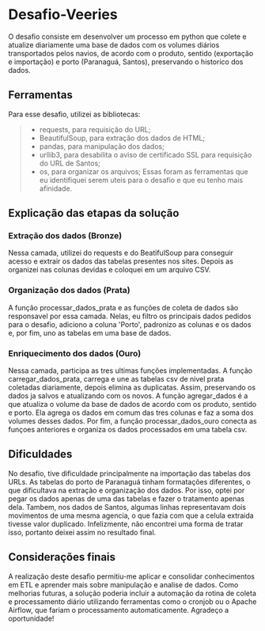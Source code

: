 # Desafio-Veeries
O desafio consiste em desenvolver um processo em python que colete e atualize diariamente uma base de
dados com os volumes diários transportados pelos navios, de acordo com o produto, sentido
(exportação e importação) e porto (Paranaguá, Santos), preservando o historico dos dados.

## Ferramentas
Para esse desafio, utilizei as bibliotecas:
> - requests, para requisição do URL;
> - BeautifulSoup, para extração dos dados de HTML;
> - pandas, para manipulação dos dados;
> - urllib3, para desabilita o aviso de certificado SSL para requisição do URL de Santos;
> - os, para organizar os arquivos;
Essas foram as ferramentas que eu identifiquei serem uteis para o desafio e que eu tenho mais afinidade.

## Explicação das etapas da solução
### Extração dos dados (Bronze)
Nessa camada, utilizei do requests e do BeatifulSoup para conseguir acesso e extrair os dados das tabelas presentes nos sites.
Depois as organizei nas colunas devidas e coloquei em um arquivo CSV.

### Organização dos dados (Prata)
A função processar_dados_prata e as funções de coleta de dados são responsavel por essa camada. Nelas, eu filtro os principais
dados pedidos para o desafio, adiciono a coluna 'Porto', padronizo as colunas e os dados e, por fim, uno as tabelas em uma base de dados.

### Enriquecimento dos dados (Ouro)
Nessa camada, participa as tres ultimas funções implementadas. A função carregar_dados_prata, carrega e une as tabelas csv de nivel prata coletadas diariamente, 
depois elimina as duplicatas. Assim, preservando os dados ja salvos e atualizando com os novos. 
A função agregar_dados é a que atualiza o volume da base de dados de acordo com os produto, sentido e porto. Ela agrega os dados em comum das tres colunas
e faz a soma dos volumes desses dados.
Por fim, a função processar_dados_ouro conecta as funçoes anteriores e organiza os dados processados em uma tabela csv.

## Dificuldades
No desafio, tive dificuldade principalmente na importação das tabelas dos URLs. As tabelas do porto de Paranaguá tinham formatações diferentes, o que
dificultava na extração e organização dos dados. Por isso, optei por pegar os dados apenas de uma das tabelas e fazer o tratamento apenas dela. 
Tambem, nos dados de Santos, algumas linhas representavam dois movimentos de uma mesma agencia, o que fazia com que a celula extraida tivesse valor duplicado.
Infelizmente, não encontrei uma forma de tratar isso, portanto deixei assim no resultado final.

## Considerações finais
A realização deste desafio permitiu-me aplicar e consolidar conhecimentos em ETL e aprender mais sobre manipulação e analise de dados.
Como melhorias futuras, a solução poderia incluir a automação da rotina de coleta e processamento diário utilizando ferramentas como o cronjob ou o Apache Airflow, que fariam
o processamento automaticamente. Agradeço a oportunidade!